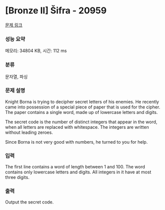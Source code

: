 # [Bronze II] Šifra - 20959 

[문제 링크](https://www.acmicpc.net/problem/20959) 

### 성능 요약

메모리: 34804 KB, 시간: 112 ms

### 분류

문자열, 파싱

### 문제 설명

<p>Knight Borna is trying to decipher secret letters of his enemies. He recently came into possession of a special piece of paper that is used for the cipher. The paper contains a single word, made up of lowercase letters and digits.</p>

<p>The secret code is the number of distinct integers that appear in the word, when all letters are replaced with whitespace. The integers are written without leading zeroes.</p>

<p>Since Borna is not very good with numbers, he turned to you for help.</p>

### 입력 

 <p>The first line contains a word of length between 1 and 100. The word contains only lowercase letters and digits. All integers in it have at most three digits.</p>

### 출력 

 <p>Output the secret code.</p>

